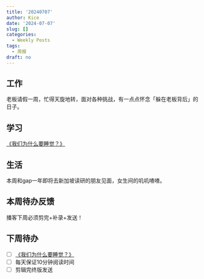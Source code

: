 ```yaml
---
title: '20240707'
author: Kice
date: '2024-07-07'
slug: []
categories:
  - Weekly Posts
tags:
  - 周报
draft: no
---
```



## 工作

老板请假一周，忙得天旋地转，面对各种挑战，有一点点怀念「躲在老板背后」的日子。

## 学习

 [《我们为什么要睡觉？》](https://book.douban.com/subject/35332778/)

## 生活

本周和gap一年即将去新加坡读研的朋友见面，女生间的叽叽喳喳。

## 本周待办反馈

播客下周必须剪完+补录+发送！

## 下周待办

- [ ] [《我们为什么要睡觉？》](https://book.douban.com/subject/35332778/)
- [ ] 每天保证10分钟阅读时间
- [ ] 剪辑完终版发送
